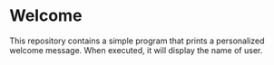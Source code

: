 # Welcome
This repository contains a simple program that prints a personalized welcome message. When executed, it will display the name of user. 
